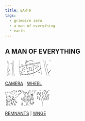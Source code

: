 ```yaml
---
title: EARTH
tags:
  - grimoire zero
  - a man of everything
  - earth
---
```

## A MAN OF EVERYTHING

[![wheel](wheel-t.png)](wheel)

[CAMERA](camera) | [WHEEL](wheel)

[![wnge](wnge-t.png)](wnge)

[REMNANTS](remnants) | [WNGE](wnge)
